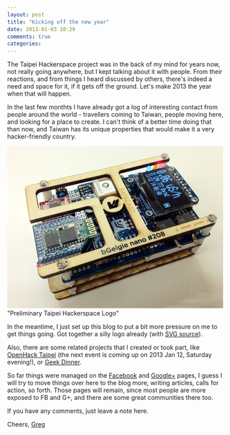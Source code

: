 ```yaml
---
layout: post
title: "Kicking off the new year"
date: 2013-01-03 10:29
comments: true
categories: 
---
```


The Taipei Hackerspace project was in the back of my mind for years now, not really going anywhere, but I kept talking about it with people. From their reactions, and from things I heard discussed by others, there's indeed a need and space for it, if it gets off the ground. Let's make 2013 the year when that will happen.

In the last few monthts I have already got a log of interesting contact from people around the world - travellers coming to Taiwan, people moving here, and looking for a place to create. I can't think of a better time doing that than now, and Taiwan has its unique properties that would make it a very hacker-friendly country.


![](/blogimg/bGeigi500o.jpg)  "Preliminary Taipei Hackerspace Logo"


In the meantime, I just set up this blog to put a bit more pressure on me to get things going. Got together a silly logo already (with [SVG source][logosvg]).

Also, there are some related projects that I created or took part, like [OpenHack Taipei][openhacktpe] (the next event is coming up on 2013 Jan 12, Saturday evening!), or [Geek Dinner][geekdinner].

So far things were managed on the [Facebook][hackerfb] and [Google+][hackergp] pages, I guess I will try to move things over here to the blog more, writing articles, calls for action, so forth. Those pages will remain, since most people are more exposed to FB and G+, and there are some great communities there too.

If you have any comments, just leave a note here.

Cheers,
[Greg](http://gergely.imreh.net)

[openhacktpe]: http://openhack.github.com/taipei "OpenHack Taipei page"
[geekdinner]: https://www.facebook.com/groups/geekdinnertpe/ "Facebook group"
[logosvg]: /blogimg/hackerspace1opaque.svg "Link to SVG version"
[hackerfb]: https://www.facebook.com/TaipeiHackerspace "Facebook page"
[hackergp]: https://plus.google.com/b/100085911445404984901/100085911445404984901/ "Google+ page"